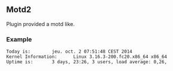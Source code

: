 ## Motd2

Plugin provided a motd like.

### Example

~~~
Today is:		 jeu. oct. 2 07:51:48 CEST 2014
Kernel Information: 	 Linux 3.16.3-200.fc20.x86_64 x86_64
Uptime is: 		 3 days, 23:26, 3 users, load average: 0,26,
~~~
